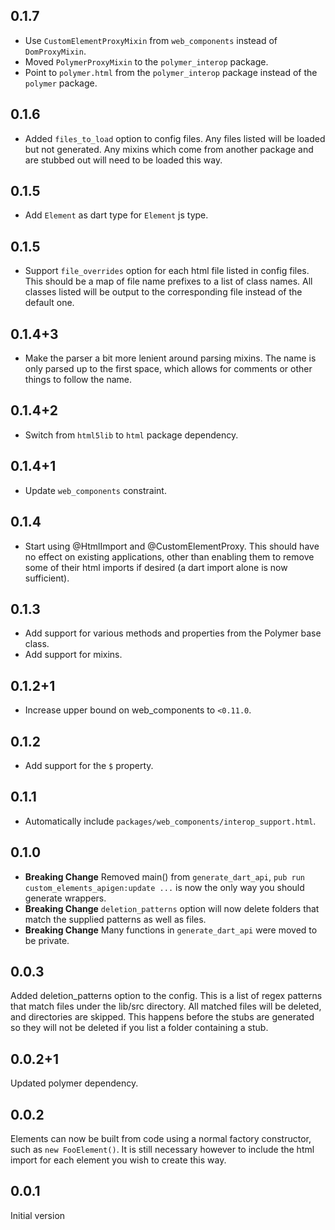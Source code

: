 ## 0.1.7
  * Use `CustomElementProxyMixin` from `web_components` instead of
    `DomProxyMixin`.
  * Moved `PolymerProxyMixin` to the `polymer_interop` package.
  * Point to `polymer.html` from the `polymer_interop` package instead of the
    `polymer` package.

## 0.1.6
  * Added `files_to_load` option to config files. Any files listed will be
    loaded but not generated. Any mixins which come from another package and are
    stubbed out will need to be loaded this way.

## 0.1.5
  * Add `Element` as dart type for `Element` js type.

## 0.1.5
  * Support `file_overrides` option for each html file listed in config files.
    This should be a map of file name prefixes to a list of class names. All
    classes listed will be output to the corresponding file instead of the
    default one.

## 0.1.4+3
  * Make the parser a bit more lenient around parsing mixins. The name is only
    parsed up to the first space, which allows for comments or other things
    to follow the name.

## 0.1.4+2
  * Switch from `html5lib` to `html` package dependency.

## 0.1.4+1
  * Update `web_components` constraint.

## 0.1.4
  * Start using @HtmlImport and @CustomElementProxy. This should have no effect
    on existing applications, other than enabling them to remove some of their
    html imports if desired (a dart import alone is now sufficient).

## 0.1.3
  * Add support for various methods and properties from the Polymer base class.
  * Add support for mixins.

## 0.1.2+1
  * Increase upper bound on web_components to `<0.11.0`.

## 0.1.2
  * Add support for the `$` property.

## 0.1.1
  * Automatically include `packages/web_components/interop_support.html`.

## 0.1.0

  * **Breaking Change** Removed main() from `generate_dart_api`, 
    `pub run custom_elements_apigen:update ...` is now the only way you should
    generate wrappers.
  * **Breaking Change** `deletion_patterns` option will now delete folders that
    match the supplied patterns as well as files.
  * **Breaking Change** Many functions in `generate_dart_api` were moved to be
    private.

## 0.0.3

Added deletion_patterns option to the config. This is a list of regex patterns
that match files under the lib/src directory. All matched files will be deleted,
and directories are skipped. This happens before the stubs are generated so they
will not be deleted if you list a folder containing a stub.

## 0.0.2+1

Updated polymer dependency.

## 0.0.2

Elements can now be built from code using a normal factory constructor, such as 
`new FooElement()`. It is still necessary however to include the html import for
each element you wish to create this way.

## 0.0.1

Initial version
